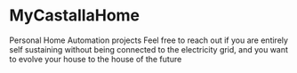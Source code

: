 # MyCastallaHome
Personal Home Automation projects
Feel free to reach out if you are entirely self sustaining without being connected to the electricity grid, and you want to evolve your house to the house of the future
